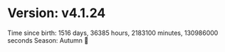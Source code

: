 # Version: v4.1.24
Time since birth: 1516 days, 36385 hours, 2183100 minutes, 130986000 seconds
Season: Autumn 🍁

